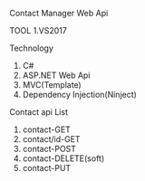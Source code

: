 Contact Manager Web Api 

TOOL
  1.VS2017

Technology
  1. C#
  2. ASP.NET Web Api
  3. MVC(Template)
  4. Dependency Injection(Ninject)

Contact api List
  1. contact-GET
  2. contact/id-GET
  3. contact-POST
  4. contact-DELETE(soft)
  5. contact-PUT

